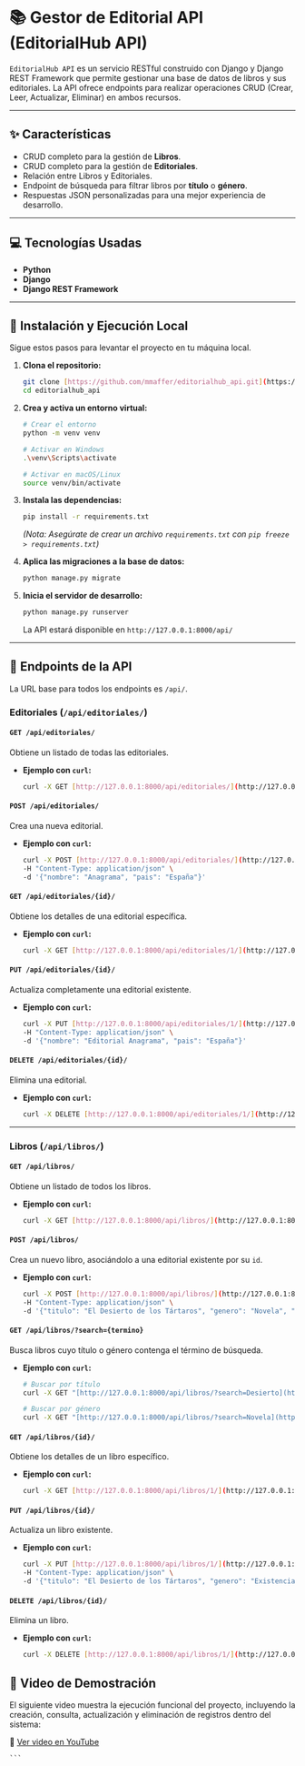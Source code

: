 # 📚 Gestor de Editorial API (EditorialHub API)

`EditorialHub API` es un servicio RESTful construido con Django y Django REST Framework que permite gestionar una base de datos de libros y sus editoriales. La API ofrece endpoints para realizar operaciones CRUD (Crear, Leer, Actualizar, Eliminar) en ambos recursos.

---

## ✨ Características

* CRUD completo para la gestión de **Libros**.
* CRUD completo para la gestión de **Editoriales**.
* Relación entre Libros y Editoriales.
* Endpoint de búsqueda para filtrar libros por **título** o **género**.
* Respuestas JSON personalizadas para una mejor experiencia de desarrollo.

---

## 💻 Tecnologías Usadas

* **Python**
* **Django**
* **Django REST Framework**

---

## 🚀 Instalación y Ejecución Local

Sigue estos pasos para levantar el proyecto en tu máquina local.

1.  **Clona el repositorio:**
    ```bash
    git clone [https://github.com/mmaffer/editorialhub_api.git](https://github.com/mmaffer/editorialhub_api.git)
    cd editorialhub_api
    ```

2.  **Crea y activa un entorno virtual:**
    ```bash
    # Crear el entorno
    python -m venv venv

    # Activar en Windows
    .\venv\Scripts\activate

    # Activar en macOS/Linux
    source venv/bin/activate
    ```

3.  **Instala las dependencias:**
    ```bash
    pip install -r requirements.txt
    ```
    *(Nota: Asegúrate de crear un archivo `requirements.txt` con `pip freeze > requirements.txt`)*

4.  **Aplica las migraciones a la base de datos:**
    ```bash
    python manage.py migrate
    ```

5.  **Inicia el servidor de desarrollo:**
    ```bash
    python manage.py runserver
    ```
    La API estará disponible en `http://127.0.0.1:8000/api/`

---

## 📡 Endpoints de la API

La URL base para todos los endpoints es `/api/`.

### Editoriales (`/api/editoriales/`)

#### `GET /api/editoriales/`
Obtiene un listado de todas las editoriales.

* **Ejemplo con `curl`:**
    ```bash
    curl -X GET [http://127.0.0.1:8000/api/editoriales/](http://127.0.0.1:8000/api/editoriales/)
    ```

#### `POST /api/editoriales/`
Crea una nueva editorial.

* **Ejemplo con `curl`:**
    ```bash
    curl -X POST [http://127.0.0.1:8000/api/editoriales/](http://127.0.0.1:8000/api/editoriales/) \
    -H "Content-Type: application/json" \
    -d '{"nombre": "Anagrama", "pais": "España"}'
    ```

#### `GET /api/editoriales/{id}/`
Obtiene los detalles de una editorial específica.

* **Ejemplo con `curl`:**
    ```bash
    curl -X GET [http://127.0.0.1:8000/api/editoriales/1/](http://127.0.0.1:8000/api/editoriales/1/)
    ```

#### `PUT /api/editoriales/{id}/`
Actualiza completamente una editorial existente.

* **Ejemplo con `curl`:**
    ```bash
    curl -X PUT [http://127.0.0.1:8000/api/editoriales/1/](http://127.0.0.1:8000/api/editoriales/1/) \
    -H "Content-Type: application/json" \
    -d '{"nombre": "Editorial Anagrama", "pais": "España"}'
    ```

#### `DELETE /api/editoriales/{id}/`
Elimina una editorial.

* **Ejemplo con `curl`:**
    ```bash
    curl -X DELETE [http://127.0.0.1:8000/api/editoriales/1/](http://127.0.0.1:8000/api/editoriales/1/)
    ```
---
### Libros (`/api/libros/`)

#### `GET /api/libros/`
Obtiene un listado de todos los libros.

* **Ejemplo con `curl`:**
    ```bash
    curl -X GET [http://127.0.0.1:8000/api/libros/](http://127.0.0.1:8000/api/libros/)
    ```

#### `POST /api/libros/`
Crea un nuevo libro, asociándolo a una editorial existente por su `id`.

* **Ejemplo con `curl`:**
    ```bash
    curl -X POST [http://127.0.0.1:8000/api/libros/](http://127.0.0.1:8000/api/libros/) \
    -H "Content-Type: application/json" \
    -d '{"titulo": "El Desierto de los Tártaros", "genero": "Novela", "año": 1940, "editorial": 1}'
    ```

#### `GET /api/libros/?search={termino}`
Busca libros cuyo título o género contenga el término de búsqueda.

* **Ejemplo con `curl`:**
    ```bash
    # Buscar por título
    curl -X GET "[http://127.0.0.1:8000/api/libros/?search=Desierto](http://127.0.0.1:8000/api/libros/?search=Desierto)"
    
    # Buscar por género
    curl -X GET "[http://127.0.0.1:8000/api/libros/?search=Novela](http://127.0.0.1:8000/api/libros/?search=Novela)"
    ```

#### `GET /api/libros/{id}/`
Obtiene los detalles de un libro específico.

* **Ejemplo con `curl`:**
    ```bash
    curl -X GET [http://127.0.0.1:8000/api/libros/1/](http://127.0.0.1:8000/api/libros/1/)
    ```

#### `PUT /api/libros/{id}/`
Actualiza un libro existente.

* **Ejemplo con `curl`:**
    ```bash
    curl -X PUT [http://127.0.0.1:8000/api/libros/1/](http://127.0.0.1:8000/api/libros/1/) \
    -H "Content-Type: application/json" \
    -d '{"titulo": "El Desierto de los Tártaros", "genero": "Existencialismo", "año": 1940, "editorial": 1}'
    ```

#### `DELETE /api/libros/{id}/`
Elimina un libro.

* **Ejemplo con `curl`:**
    ```bash
    curl -X DELETE [http://127.0.0.1:8000/api/libros/1/](http://127.0.0.1:8000/api/libros/1/)

## 🎥 Video de Demostración

El siguiente video muestra la ejecución funcional del proyecto, incluyendo la creación, consulta, actualización y eliminación de registros dentro del sistema:

🔗 [Ver video en YouTube](https://youtu.be/xUlLpzEuOsE)

    ```